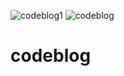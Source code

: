 ![codeblog1](https://user-images.githubusercontent.com/86288267/133933389-345e597d-bc2a-44f9-955d-e05549a54180.png)
![codeblog](https://user-images.githubusercontent.com/86288267/133933127-5ce97a75-269a-49b6-9042-372fe202cfbc.png)
# codeblog
